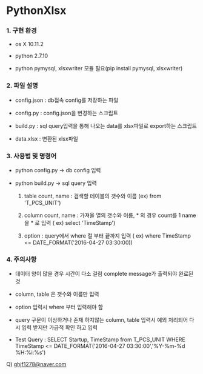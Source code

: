 # PythonXlsx

### 1. 구현 환경
* os X 10.11.2

* python 2.7.10

* python pymysql, xlsxwriter 모듈 필요(pip install pymysql, xlsxwriter)

### 2. 파일 설명
* config.json : db접속 config를 저장하는 파일

* config.py : config.json을 변경하는 스크립트

* build.py : sql query입력을 통해 나오는 data를 xlsx파일로 export하는 스크립트

* data.xlsx : 변환된 xlsx파일

### 3. 사용법 및 명령어

* python config.py -> db config 입력

* python build.py -> sql query 입력

  1. table count, name : 검색할 테이블의 갯수와 이름 (ex) from 'T_PCS_UNIT')

  2. column count, name : 가져올 열의 갯수와 이름, * 의 경우 count를 1 name을 * 로 입력 ( ex) select 'TimeStamp')

  3. option : query에서 where 절 부터 끝까지 입력 ( ex) where TimeStamp <= DATE_FORMAT('2016-04-27 03:30:00))

### 4. 주의사항
 * 데이터 양이 많을 경우 시간이 다소 걸림 complete message가 출력되야 완료된 것
 
 * column, table 은 갯수와 이름만 입력
 
 * option 입력시 where 부터 입력해야 함
 
 * query 구문이 이상하거나 존재 하지않는 column, table 입력시 예외 처리되어 다시 입력 받지만 가급적 확인 하고 입력
 
 * Test Query : SELECT Startup, TimeStamp from T_PCS_UNIT WHERE TimeStamp <= DATE_FORMAT('2016-04-27 03:30:00','%Y-%m-%d %H:%i:%s')


Q) ghjf1278@naver.com 



